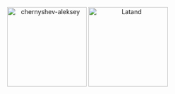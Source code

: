 <p align="center"><img height="180em" src="https://github-readme-stats.vercel.app/api?username=chernyshev-aleksey&show_icons=true&bg_color=20,ffffff,b1b1b3,eddddc&title_color=0000FF&text_color=000000" alt="chernyshev-aleksey" align = "center"/>
<img height="180em" src="https://github-readme-stats.vercel.app/api/top-langs/?username=chernyshev-aleksey&bg_color=20,eddddc,b1b1b3,ffffff&layout=compact&title_color=0000FF&text_color=000000" alt="Latand" align = "center"/></p>
